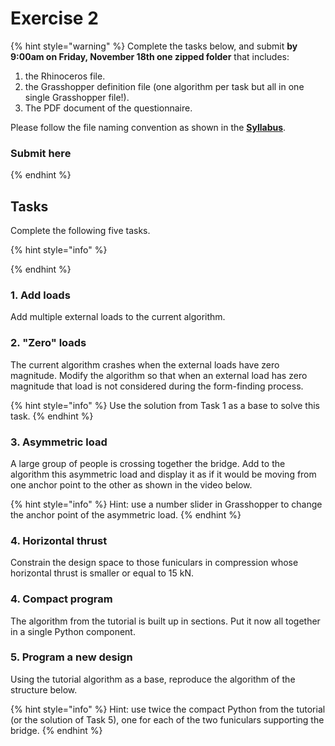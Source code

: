 # Exercise 2

{% hint style="warning" %}
Complete the tasks below, and submit **by 9:00am on Friday, November 18th one zipped folder** that includes:

1. the Rhinoceros file.
2. the Grasshopper definition file (one algorithm per task but all in one single Grasshopper file!).
3. The PDF document of the questionnaire.

Please follow the file naming convention as shown in the [**Syllabus**](../../syllabus.md#submissions).

### **Submit here**
{% endhint %}

## Tasks

Complete the following five tasks.&#x20;

{% hint style="info" %}

{% endhint %}

### 1. Add loads

Add multiple external loads to the current algorithm.

### 2. "Zero" loads

The current algorithm crashes when the external loads have zero magnitude. Modify the algorithm so that when an external load has zero magnitude that load is not considered during the form-finding process.&#x20;

{% hint style="info" %}
Use the solution from Task 1 as a base to solve this task.&#x20;
{% endhint %}

### 3. Asymmetric load

A large group of people is crossing together the bridge. Add to the algorithm this asymmetric load and display it as if it would be moving from one anchor point to the other as shown in the video below. &#x20;

{% hint style="info" %}
Hint: use a number slider in Grasshopper to change the anchor point of the asymmetric load.&#x20;
{% endhint %}

### 4. Horizontal thrust

Constrain the design space to those funiculars in compression whose horizontal thrust is smaller or equal to 15 kN.

###

### 4. Compact program

The algorithm from the tutorial is built up in sections. Put it now all together in a single Python component.

### 5. Program a new design

Using the tutorial algorithm as a base, reproduce the algorithm of the structure below.&#x20;

{% hint style="info" %}
Hint: use twice the compact Python from the tutorial (or the solution of Task 5), one for each of the two funiculars supporting the bridge.
{% endhint %}











